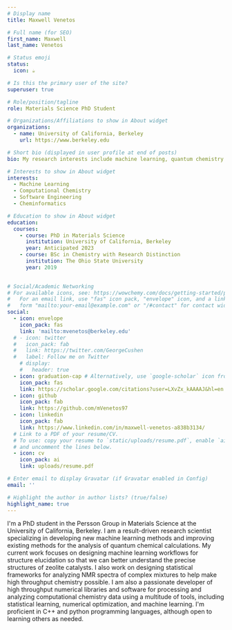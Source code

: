 ```yaml
---
# Display name
title: Maxwell Venetos

# Full name (for SEO)
first_name: Maxwell
last_name: Venetos

# Status emoji
status:
  icon: ☕️

# Is this the primary user of the site?
superuser: true

# Role/position/tagline
role: Materials Science PhD Student

# Organizations/Affiliations to show in About widget
organizations:
  - name: University of California, Berkeley
    url: https://www.berkeley.edu

# Short bio (displayed in user profile at end of posts)
bio: My research interests include machine learning, quantum chemistry and high-throughput chemistry workflows.

# Interests to show in About widget
interests:
  - Machine Learning
  - Computational Chemistry
  - Software Engineering
  - Cheminformatics

# Education to show in About widget
education:
  courses:
    - course: PhD in Materials Science
      institution: University of California, Berkeley
      year: Anticipated 2023
    - course: BSc in Chemistry with Research Distinction
      institution: The Ohio State University
      year: 2019
    

# Social/Academic Networking
# For available icons, see: https://wowchemy.com/docs/getting-started/page-builder/#icons
#   For an email link, use "fas" icon pack, "envelope" icon, and a link in the
#   form "mailto:your-email@example.com" or "/#contact" for contact widget.
social:
  - icon: envelope
    icon_pack: fas
    link: 'mailto:mvenetos@berkeley.edu'
  # - icon: twitter
  #   icon_pack: fab
  #   link: https://twitter.com/GeorgeCushen
  #   label: Follow me on Twitter
    # display:
    #   header: true
  - icon: graduation-cap # Alternatively, use `google-scholar` icon from `ai` icon pack
    icon_pack: fas
    link: https://scholar.google.com/citations?user=LXvZx_kAAAAJ&hl=en
  - icon: github
    icon_pack: fab
    link: https://github.com/mVenetos97
  - icon: linkedin
    icon_pack: fab
    link: https://www.linkedin.com/in/maxwell-venetos-a838b3134/
  # Link to a PDF of your resume/CV.
  # To use: copy your resume to `static/uploads/resume.pdf`, enable `ai` icons in `params.yaml`,
  # and uncomment the lines below.
  - icon: cv
    icon_pack: ai
    link: uploads/resume.pdf

# Enter email to display Gravatar (if Gravatar enabled in Config)
email: ''

# Highlight the author in author lists? (true/false)
highlight_name: true
---
```


I'm a PhD student in the Persson Group in Materials Science at the University of California, Berkeley. I am a result-driven research scientist specializing in developing new machine learning methods and improving existing methods for the analysis of quantum chemical calculations. My current work focuses on designing machine learning workflows for structure elucidation so that we can better understand the precise structures of zeolite catalysts. I also work on designing statistical frameworks for analyzing NMR spectra of complex mixtures to help make high throughput chemistry possible. I am also a passionate developer of high throughput numerical libraries and software for processing and analyzing computational chemistry data using a multitude of tools, including statistical learning, numerical optimization, and machine learning. I'm proficient in C++ and python programming languages, although open to learning others as needed.